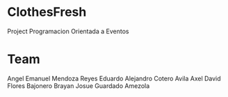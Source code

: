 # ClothesFresh
Project Programacion Orientada a Eventos
# Team
Angel Emanuel Mendoza Reyes 
Eduardo Alejandro Cotero Avila
Axel David Flores Bajonero
Brayan Josue Guardado Amezola
